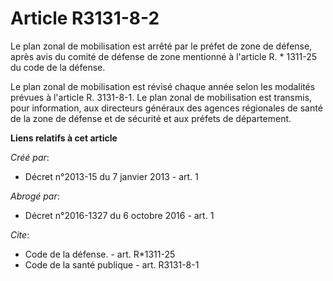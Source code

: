 # Article R3131-8-2

Le plan zonal de mobilisation est arrêté par le préfet de zone de défense, après avis du comité de défense de zone mentionné
à l'article R. * 1311-25 du code de la défense. 

Le plan zonal de mobilisation est révisé chaque année selon les modalités prévues à l'article R. 3131-8-1. Le plan zonal de
mobilisation est transmis, pour information, aux directeurs généraux des agences régionales de santé de la zone de défense et
de sécurité et aux préfets de département.

**Liens relatifs à cet article**

_Créé par_:

  - Décret n°2013-15 du 7 janvier 2013 - art. 1

_Abrogé par_:

  - Décret n°2016-1327 du 6 octobre 2016 - art. 1

_Cite_:

  - Code de la défense. - art. R*1311-25
  - Code de la santé publique - art. R3131-8-1

